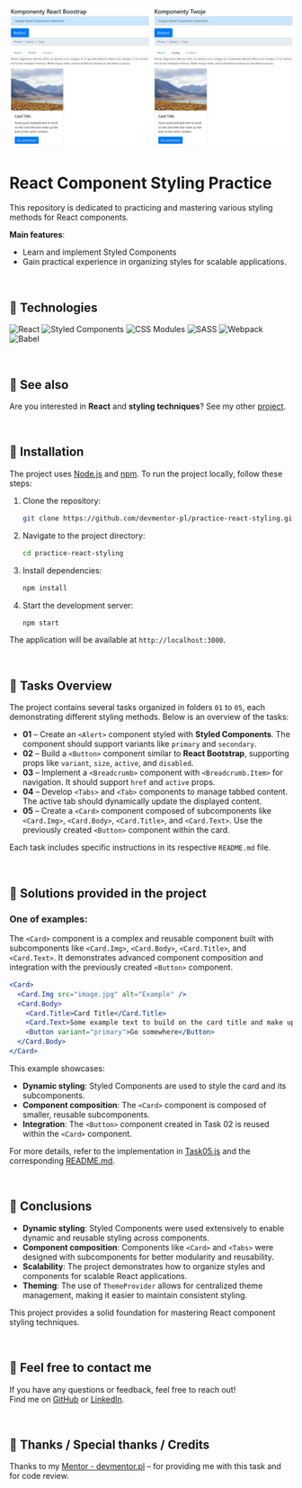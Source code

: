 ![React Styling Practice](./assets/img/Screenshot.jpg)

#  React Component Styling Practice

This repository is dedicated to practicing and mastering various styling methods for React components.

**Main features**:
- Learn and implement Styled Components
- Gain practical experience in organizing styles for scalable applications.

&nbsp;

## 🔶 Technologies

![React](https://img.shields.io/badge/react-%2361DAFB.svg?style=for-the-badge&logo=react&logoColor=black)
![Styled Components](https://img.shields.io/badge/styled--components-%23DB7093.svg?style=for-the-badge&logo=styled-components&logoColor=white)
![CSS Modules](https://img.shields.io/badge/css--modules-%231572B6.svg?style=for-the-badge&logo=css3&logoColor=white)
![SASS](https://img.shields.io/badge/sass-%23CC6699.svg?style=for-the-badge&logo=sass&logoColor=white)
![Webpack](https://img.shields.io/badge/webpack-%238DD6F9.svg?style=for-the-badge&logo=webpack&logoColor=black)
![Babel](https://img.shields.io/badge/babel-%23F9DC3E.svg?style=for-the-badge&logo=babel&logoColor=black)

&nbsp;


## 🔶 See also

Are you interested in **React** and **styling techniques**? See my other [project](https://github.com/marazmlab/task-react-styling).

&nbsp;

## 🔶 Installation

The project uses [Node.js](https://nodejs.org/en/) and [npm](https://www.npmjs.com/). To run the project locally, follow these steps:

1. Clone the repository:
   ```bash
   git clone https://github.com/devmentor-pl/practice-react-styling.git
   ```

2. Navigate to the project directory:
   ```bash
   cd practice-react-styling
   ```

3. Install dependencies:
   ```bash
   npm install
   ```

4. Start the development server:
   ```bash
   npm start
   ```

The application will be available at `http://localhost:3000`.

&nbsp;

## 🔶 Tasks Overview

The project contains several tasks organized in folders `01` to `05`, each demonstrating different styling methods. Below is an overview of the tasks:

- **01** – Create an `<Alert>` component styled with **Styled Components**. The component should support variants like `primary` and `secondary`.
- **02** – Build a `<Button>` component similar to **React Bootstrap**, supporting props like `variant`, `size`, `active`, and `disabled`.
- **03** – Implement a `<Breadcrumb>` component with `<Breadcrumb.Item>` for navigation. It should support `href` and `active` props.
- **04** – Develop `<Tabs>` and `<Tab>` components to manage tabbed content. The active tab should dynamically update the displayed content.
- **05** – Create a `<Card>` component composed of subcomponents like `<Card.Img>`, `<Card.Body>`, `<Card.Title>`, and `<Card.Text>`. Use the previously created `<Button>` component within the card.

Each task includes specific instructions in its respective `README.md` file.

&nbsp;

## 🔶 Solutions provided in the project

### One of examples:
The `<Card>` component is a complex and reusable component built with subcomponents like `<Card.Img>`, `<Card.Body>`, `<Card.Title>`, and `<Card.Text>`. It demonstrates advanced component composition and integration with the previously created `<Button>` component.

```jsx
<Card>
  <Card.Img src="image.jpg" alt="Example" />
  <Card.Body>
    <Card.Title>Card Title</Card.Title>
    <Card.Text>Some example text to build on the card title and make up the bulk of the card's content.</Card.Text>
    <Button variant="primary">Go somewhere</Button>
  </Card.Body>
</Card>
```

This example showcases:
- **Dynamic styling**: Styled Components are used to style the card and its subcomponents.
- **Component composition**: The `<Card>` component is composed of smaller, reusable subcomponents.
- **Integration**: The `<Button>` component created in Task 02 is reused within the `<Card>` component.

For more details, refer to the implementation in [Task05.js](05/Task05.js) and the corresponding [README.md](05/README.md).

&nbsp;

## 🔶 Conclusions

- **Dynamic styling**: Styled Components were used extensively to enable dynamic and reusable styling across components.
- **Component composition**: Components like `<Card>` and `<Tabs>` were designed with subcomponents for better modularity and reusability.
- **Scalability**: The project demonstrates how to organize styles and components for scalable React applications.
- **Theming**: The use of `ThemeProvider` allows for centralized theme management, making it easier to maintain consistent styling.

This project provides a solid foundation for mastering React component styling techniques.

&nbsp;

## 🔶 Feel free to contact me

If you have any questions or feedback, feel free to reach out!  
Find me on [GitHub](https://github.com/marazmlab) or [LinkedIn](https://www.linkedin.com/in/belz/).

&nbsp;

## 🔶 Thanks / Special thanks / Credits

Thanks to my [Mentor - devmentor.pl](https://devmentor.pl/) – for providing me with this task and for code review.



